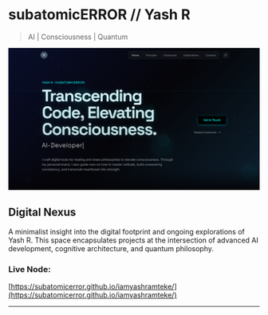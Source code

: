 # subatomicERROR // Yash R
> AI | Consciousness | Quantum

<p align="center">
  <img src="subatomicERROR.png" alt="subatomicERROR Portfolio Screenshot" width="800">
</p>

## Digital Nexus
A minimalist insight into the digital footprint and ongoing explorations of Yash R. This space encapsulates projects at the intersection of advanced AI development, cognitive architecture, and quantum philosophy.

### Live Node:
[https://subatomicerror.github.io/iamyashramteke/](https://subatomicerror.github.io/iamyashramteke/)

---

